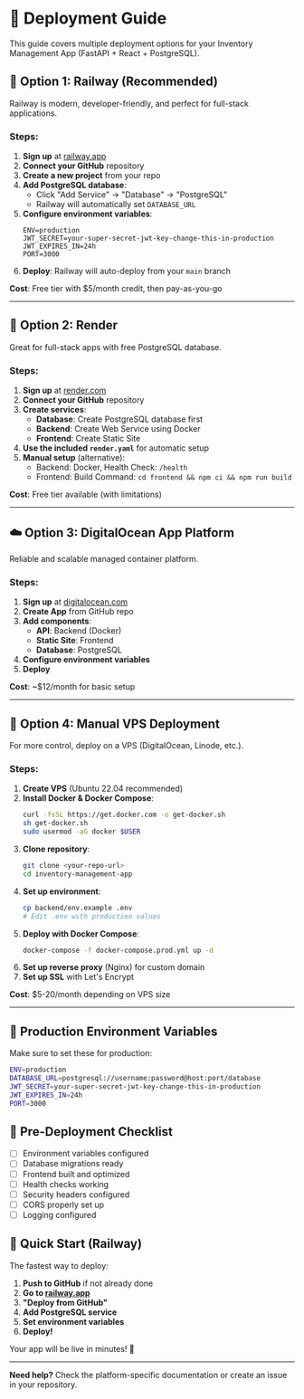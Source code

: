 # 🚀 Deployment Guide

This guide covers multiple deployment options for your Inventory Management App (FastAPI + React + PostgreSQL).

## 🌟 Option 1: Railway (Recommended)

Railway is modern, developer-friendly, and perfect for full-stack applications.

### Steps:
1. **Sign up** at [railway.app](https://railway.app)
2. **Connect your GitHub** repository
3. **Create a new project** from your repo
4. **Add PostgreSQL database**:
   - Click "Add Service" → "Database" → "PostgreSQL"
   - Railway will automatically set `DATABASE_URL`
5. **Configure environment variables**:
   ```
   ENV=production
   JWT_SECRET=your-super-secret-jwt-key-change-this-in-production
   JWT_EXPIRES_IN=24h
   PORT=3000
   ```
6. **Deploy**: Railway will auto-deploy from your `main` branch

**Cost**: Free tier with $5/month credit, then pay-as-you-go

---

## 🎨 Option 2: Render

Great for full-stack apps with free PostgreSQL database.

### Steps:
1. **Sign up** at [render.com](https://render.com)
2. **Connect your GitHub** repository
3. **Create services**:
   - **Database**: Create PostgreSQL database first
   - **Backend**: Create Web Service using Docker
   - **Frontend**: Create Static Site
4. **Use the included `render.yaml`** for automatic setup
5. **Manual setup** (alternative):
   - Backend: Docker, Health Check: `/health`
   - Frontend: Build Command: `cd frontend && npm ci && npm run build`

**Cost**: Free tier available (with limitations)

---

## ☁️ Option 3: DigitalOcean App Platform

Reliable and scalable managed container platform.

### Steps:
1. **Sign up** at [digitalocean.com](https://digitalocean.com)
2. **Create App** from GitHub repo
3. **Add components**:
   - **API**: Backend (Docker)
   - **Static Site**: Frontend
   - **Database**: PostgreSQL
4. **Configure environment variables**
5. **Deploy**

**Cost**: ~$12/month for basic setup

---

## 🔧 Option 4: Manual VPS Deployment

For more control, deploy on a VPS (DigitalOcean, Linode, etc.).

### Steps:
1. **Create VPS** (Ubuntu 22.04 recommended)
2. **Install Docker & Docker Compose**:
   ```bash
   curl -fsSL https://get.docker.com -o get-docker.sh
   sh get-docker.sh
   sudo usermod -aG docker $USER
   ```
3. **Clone repository**:
   ```bash
   git clone <your-repo-url>
   cd inventory-management-app
   ```
4. **Set up environment**:
   ```bash
   cp backend/env.example .env
   # Edit .env with production values
   ```
5. **Deploy with Docker Compose**:
   ```bash
   docker-compose -f docker-compose.prod.yml up -d
   ```
6. **Set up reverse proxy** (Nginx) for custom domain
7. **Set up SSL** with Let's Encrypt

**Cost**: $5-20/month depending on VPS size

---

## 🔐 Production Environment Variables

Make sure to set these for production:

```bash
ENV=production
DATABASE_URL=postgresql://username:password@host:port/database
JWT_SECRET=your-super-secret-jwt-key-change-this-in-production
JWT_EXPIRES_IN=24h
PORT=3000
```

## 📝 Pre-Deployment Checklist

- [ ] Environment variables configured
- [ ] Database migrations ready
- [ ] Frontend built and optimized
- [ ] Health checks working
- [ ] Security headers configured
- [ ] CORS properly set up
- [ ] Logging configured

## 🚀 Quick Start (Railway)

The fastest way to deploy:

1. **Push to GitHub** if not already done
2. **Go to [railway.app](https://railway.app)**
3. **"Deploy from GitHub"**
4. **Add PostgreSQL service**
5. **Set environment variables**
6. **Deploy!**

Your app will be live in minutes! 🎉

---

**Need help?** Check the platform-specific documentation or create an issue in your repository. 